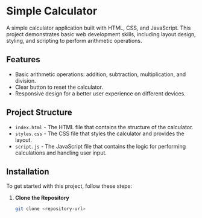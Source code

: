 # Simple Calculator

A simple calculator application built with HTML, CSS, and JavaScript. This project demonstrates basic web development skills, including layout design, styling, and scripting to perform arithmetic operations.

## Features

- Basic arithmetic operations: addition, subtraction, multiplication, and division.
- Clear button to reset the calculator.
- Responsive design for a better user experience on different devices.

## Project Structure

- `index.html` - The HTML file that contains the structure of the calculator.
- `styles.css` - The CSS file that styles the calculator and provides the layout.
- `script.js` - The JavaScript file that contains the logic for performing calculations and handling user input.

## Installation

To get started with this project, follow these steps:

1. **Clone the Repository**

   ```bash
   git clone <repository-url>

